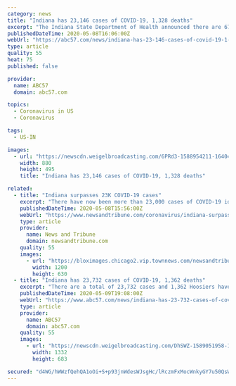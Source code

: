 ```yaml
---
category: news
title: "Indiana has 23,146 cases of COVID-19, 1,328 deaths"
excerpt: "The Indiana State Department of Health announced there are 675 new cases of COVID-19 and 33 deaths. There are a total of 23,146 cases and 1,328 Hoosiers have died. To date, 130,128 tests have been reported to the department."
publishedDateTime: 2020-05-08T16:06:00Z
webUrl: "https://abc57.com/news/indiana-has-23-146-cases-of-covid-19-1-328-deaths"
type: article
quality: 55
heat: 75
published: false

provider:
  name: ABC57
  domain: abc57.com

topics:
  - Coronavirus in US
  - Coronavirus

tags:
  - US-IN

images:
  - url: "https://newscdn.weigelbroadcasting.com/6PRd3-1588954211-164042-blog-indiana-may-8.jpg"
    width: 880
    height: 495
    title: "Indiana has 23,146 cases of COVID-19, 1,328 deaths"

related:
  - title: "Indiana surpasses 23K COVID-19 cases"
    excerpt: "There have now been more than 23,000 cases of COVID-19 identified in Indiana, the state department of health reported Friday."
    publishedDateTime: 2020-05-08T15:56:00Z
    webUrl: "https://www.newsandtribune.com/coronavirus/indiana-surpasses-23k-covid-19-cases/article_786c7458-9144-11ea-923b-f768e73dc9a1.html"
    type: article
    provider:
      name: News and Tribune
      domain: newsandtribune.com
    quality: 55
    images:
      - url: "https://bloximages.chicago2.vip.townnews.com/newsandtribune.com/content/tncms/custom/image/c4462d38-8c94-11e5-b646-0bffd1b8eb76.jpg"
        width: 1200
        height: 630
  - title: "Indiana has 23,732 cases of COVID-19, 1,362 deaths"
    excerpt: "There are a total of 23,732 cases and 1,362 Hoosiers have died. To date, 135,686 tests have been reported to the department. Intensive care unit and ventilator capacity remains steady. Nearly 40 percent of ICU beds and more than 81 percent of ventilators were available as of Friday."
    publishedDateTime: 2020-05-09T19:08:00Z
    webUrl: "https://www.abc57.com/news/indiana-has-23-732-cases-of-covid-19-1-362-deaths"
    type: article
    provider:
      name: ABC57
      domain: abc57.com
    quality: 55
    images:
      - url: "https://newscdn.weigelbroadcasting.com/DhSWZ-1589051958-164153-blog-Capture1.PNG"
        width: 1332
        height: 683

secured: "d4WG/hWWzfQehQA1oOi+S+p93jnWdesWJsgHc/lRczmFxMocWnkyGY7u50QsWVwVPYx3xipQWXNSbQ4cvZIR0AUiZ3S727RNop35sxluvEgwsz0eZdNMqW4ik2zzNp6QTXFH3RJ+TuXANUVtGoanKKmIDHOgXB6pLCaVxPE71BzW5JBySjDID/SUH/MlGB0g0poirdM88UvaSHVU9zAWfp6GrCRvhipEbum+x1C/doKQW3XZUp6aBK1oMCB016mQNcF7wvBdFs7t1CMWQOFwy62pBlW3hpoB8IR/Bviz4RRcd4BHugIMEpcTePFnIjFK;WumF7TacSd5PFU6yaXpfJw=="
---
```


